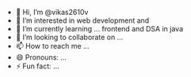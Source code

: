 - 👋 Hi, I’m @vikas2610v
- 👀 I’m interested in web development and 
- 🌱 I’m currently learning ... frontend and DSA in java
- 💞️ I’m looking to collaborate on ...
- 📫 How to reach me ...
- 😄 Pronouns: ...
- ⚡ Fun fact: ...

<!---
vikas2610v/vikas2610v is a ✨ special ✨ repository because its `README.md` (this file) appears on your GitHub profile.
You can click the Preview link to take a look at your changes.
--->
